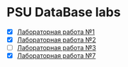 # PSU DataBase labs

 - [x]  [Лабораторная работа №1](https://pavelkeyzik.github.io/psu--db/lab_1/)
 - [x]  [Лабораторная работа №2](https://keyzik-lab-2.herokuapp.com/)
 - [ ]  [Лабораторная работа №3](https://pavelkeyzik.github.io/psu--db/lab_3/)
 - [x]  [Лабораторная работа №7](https://github.com/pavelkeyzik/psu--db/tree/master/lab_7/)